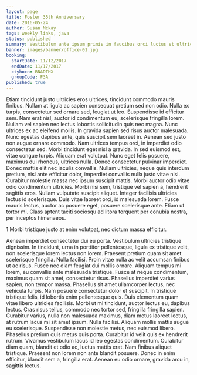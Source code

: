 ```yaml
---
layout: page
title: Foster 35th Anniversary
date: 2016-05-24
author: Susan Mckay
tags: weekly links, java
status: published
summary: Vestibulum ante ipsum primis in faucibus orci luctus et ultrices.
banner: images/banner/office-01.jpg
booking:
  startDate: 11/12/2017
  endDate: 11/17/2017
  ctyhocn: BNADTHX
  groupCode: F3A
published: true
---
```

Etiam tincidunt justo ultricies eros ultrices, tincidunt commodo mauris finibus. Nullam at ligula ac sapien consequat pretium sed non odio. Nulla ex turpis, consectetur sed ornare sed, feugiat ut leo. Suspendisse id efficitur sem. Nam erat nisl, auctor id condimentum eu, scelerisque fringilla lorem. Nullam vel sapien nec lectus lobortis sollicitudin quis nec magna. Nunc ultrices ex ac eleifend mollis. In gravida sapien sed risus auctor malesuada. Nunc egestas dapibus ante, quis suscipit sem laoreet in. Aenean sed justo non augue ornare commodo. Nam ultrices tempus orci, in imperdiet odio consectetur sed. Morbi tincidunt eget nisl a gravida. In sed euismod est, vitae congue turpis. Aliquam erat volutpat.
Nunc eget felis posuere, maximus dui rhoncus, ultrices nulla. Donec consectetur pulvinar imperdiet. Donec mattis elit nec iaculis convallis. Nullam ultricies, neque quis interdum pretium, nisl ante efficitur dolor, imperdiet convallis nulla justo vitae nisi. Curabitur molestie massa nec ipsum suscipit mattis. Morbi auctor odio vitae odio condimentum ultricies. Morbi nisi sem, tristique vel sapien a, hendrerit sagittis eros. Nullam vulputate suscipit aliquet. Integer facilisis ultricies lectus id scelerisque. Duis vitae laoreet orci, id malesuada lorem. Fusce mauris lectus, auctor ac posuere eget, posuere scelerisque ante. Etiam ut tortor mi. Class aptent taciti sociosqu ad litora torquent per conubia nostra, per inceptos himenaeos.

1 Morbi tristique justo at enim volutpat, nec dictum massa efficitur.

Aenean imperdiet consectetur dui eu porta. Vestibulum ultricies tristique dignissim. In tincidunt, urna in porttitor pellentesque, ligula ex tristique velit, non scelerisque lorem lectus non lorem. Praesent pretium quam sit amet scelerisque fringilla. Nulla facilisi. Proin vitae nulla ac velit accumsan finibus ut ac risus. Fusce nec diam feugiat dui mollis ornare. Aliquam tempus mi lorem, eu convallis ante malesuada tristique. Fusce at neque condimentum, maximus quam sit amet, consectetur risus. Phasellus imperdiet varius sapien, non tempor massa. Phasellus sit amet ullamcorper lectus, nec vehicula turpis. Nam posuere consectetur dolor et suscipit. In tristique tristique felis, id lobortis enim pellentesque quis. Duis elementum quam vitae libero ultricies facilisis.
Morbi ut mi tincidunt, auctor lectus eu, dapibus lectus. Cras risus tellus, commodo nec tortor sed, fringilla fringilla sapien. Curabitur varius, nulla non malesuada maximus, diam metus laoreet lectus, at rutrum lacus mi sit amet ipsum. Nulla facilisi. Aliquam mollis mattis augue eu scelerisque. Suspendisse non molestie metus, nec euismod libero. Phasellus pretium quis metus quis porta. Curabitur id velit quis ex hendrerit rutrum. Vivamus vestibulum lacus id leo egestas condimentum. Curabitur diam quam, blandit et odio ac, luctus mattis erat. Nam finibus aliquet tristique. Praesent non lorem non ante blandit posuere. Donec in enim efficitur, blandit sem a, fringilla erat. Aenean eu odio ornare, gravida arcu in, sagittis lectus.
